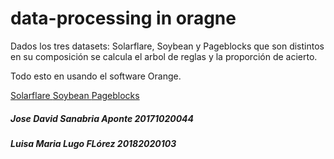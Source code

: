 # data-processing in oragne
Dados los tres datasets: Solarflare, Soybean y Pageblocks que son distintos en su composición se calcula el arbol de reglas y la proporción de acierto.

Todo esto en usando el software Orange.

<a href="https://archive.ics.uci.edu/ml/datasets/Solar+Flare">Solarflare <a>
<a href="https://archive.ics.uci.edu/ml/datasets/Soybean+%28Large%29">Soybean <a>
<a href="https://archive.ics.uci.edu/ml/datasets/Page+Blocks+Classification">Pageblocks<a>
  
<h5> Jose David Sanabria Aponte 20171020044</h5>
<h5> Luisa Maria Lugo FLórez 20182020103 </h5>
